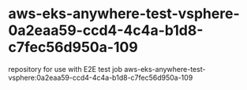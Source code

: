 # aws-eks-anywhere-test-vsphere-0a2eaa59-ccd4-4c4a-b1d8-c7fec56d950a-109
repository for use with E2E test job aws-eks-anywhere-test-vsphere:0a2eaa59-ccd4-4c4a-b1d8-c7fec56d950a-109
